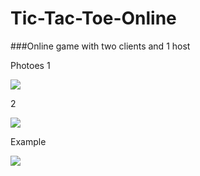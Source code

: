 # Tic-Tac-Toe-Online

###Online game with two clients and 1 host

Photoes
1

![](https://github.com/Stas-inside/Tic-Tac-Toe-Online/blob/main/Photoes/Screenshot%20(387).png)

2

![](https://github.com/Stas-inside/Tic-Tac-Toe-Online/blob/main/Photoes/Screenshot%20(388).png)

Example

![](https://github.com/Stas-inside/Tic-Tac-Toe-Online/blob/main/Photoes/Screenshot%20(389).png)
